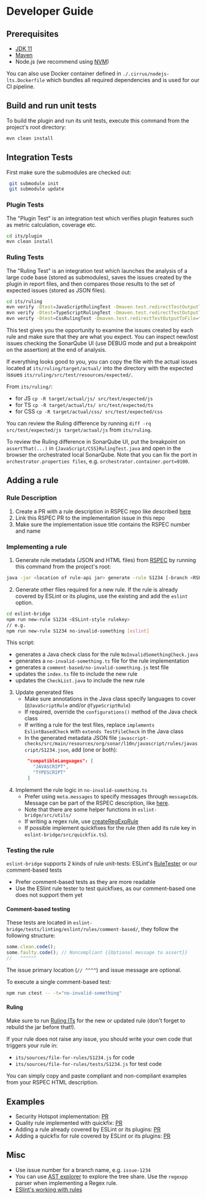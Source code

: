 # Developer Guide

## Prerequisites
- [JDK 11](https://docs.aws.amazon.com/corretto/latest/corretto-11-ug/what-is-corretto-11.html)
- [Maven](https://maven.apache.org/install.html)
- Node.js (we recommend using [NVM](https://github.com/nvm-sh/nvm#installing-and-updating))

You can also use Docker container defined in `./.cirrus/nodejs-lts.Dockerfile` which bundles all required dependencies and is used for our CI pipeline.

## Build and run unit tests
To build the plugin and run its unit tests, execute this command from the project's root directory:

```sh
mvn clean install
```

## Integration Tests
First make sure the submodules are checked out:

```sh
 git submodule init
 git submodule update
```

### Plugin Tests
The "Plugin Test" is an integration test which verifies plugin features such as metric calculation, coverage etc.
```sh
cd its/plugin
mvn clean install
```  

### Ruling Tests
The "Ruling Test" is an integration test which launches the analysis of a large code base (stored as submodules), saves the issues created by the plugin in report files, and then compares those results to the set of expected issues (stored as JSON files).
```sh
cd its/ruling
mvn verify -Dtest=JavaScriptRulingTest -Dmaven.test.redirectTestOutputToFile=false
mvn verify -Dtest=TypeScriptRulingTest -Dmaven.test.redirectTestOutputToFile=false
mvn verify -Dtest=CssRulingTest -Dmaven.test.redirectTestOutputToFile=false
```

This test gives you the opportunity to examine the issues created by each rule and make sure that they are what you expect. You can inspect new/lost issues checking the SonarQube UI (use DEBUG mode and put a breakpoint on the assertion) at the end of analysis. 

If everything looks good to you, you can copy the file with the actual issues located at `its/ruling/target/actual/`
into the directory with the expected issues `its/ruling/src/test/resources/expected/`.

From `its/ruling/`:
* for JS `cp -R target/actual/js/ src/test/expected/js`
* for TS `cp -R target/actual/ts/ src/test/expected/ts`
* for CSS `cp -R target/actual/css/ src/test/expected/css`

You can review the Ruling difference by running `diff -rq src/test/expected/js target/actual/js` from `its/ruling`.

To review the Ruling difference in SonarQube UI, put the breakpoint on `assertThat(...)` in `{JavaScript/CSS}RulingTest.java` and open in the browser the orchestrated local SonarQube. 
Note that you can fix the port in `orchestrator.properties files`, e.g. `orchestrator.container.port=9100`.

## Adding a rule

### Rule Description
1. Create a PR with a rule description in RSPEC repo like described [here](https://github.com/SonarSource/rspec#create-or-modify-a-rule)
2. Link this RSPEC PR to the implementation issue in this repo
5. Make sure the implementation issue title contains the RSPEC number and name

### Implementing a rule
1. Generate rule metadata (JSON and HTML files) from [RSPEC](https://github.com/SonarSource/rspec#4-implement-the-rule) by running this command from the project's root:

```sh
java -jar <location of rule-api jar> generate -rule S1234 [-branch <RSPEC branch>]
```

2. Generate other files required for a new rule. If the rule is already covered by ESLint or its plugins, use the existing <ESLint-style rulekey> and add the `eslint` option.
```sh
cd eslint-bridge
npm run new-rule S1234 <ESLint-style rulekey>
// e.g.
npm run new-rule S1234 no-invalid-something [eslint]
```
This script:
* generates a Java check class for the rule `NoInvalidSomethingCheck.java`
* generates a `no-invalid-something.ts` file for the rule implementation
* generates a `comment-based/no-invalid-something.js` test file 
* updates the `index.ts` file to include the new rule
* updates the `CheckList.java` to include the new rule

3. Update generated files
   * Make sure annotations in the Java class specify languages to cover (`@JavaScriptRule` and/or `@TypeScriptRule`)
   * If required, override the `configurations()` method of the Java check class
   * If writing a rule for the test files, replace `implements EslintBasedCheck` with `extends TestFileCheck` in the Java class
   * In the generated metadata JSON file `javascript-checks/src/main/resources/org/sonar/l10n/javascript/rules/javascript/S1234.json`, add (one or both):
      ```json
       "compatibleLanguages": [
         "JAVASCRIPT",
         "TYPESCRIPT"
       ]
      ```
4. Implement the rule logic in `no-invalid-something.ts`
   * Prefer using `meta.messages` to specify messages through `messageId`s. Message can be part of the RSPEC description, like [here](https://sonarsource.github.io/rspec/#/rspec/S4036/javascript#message).
   * Note that there are some helper functions in `eslint-bridge/src/utils/`
   * If writing a regex rule, use [createRegExpRule](https://github.com/SonarSource/SonarJS/blob/6798d21cd9fec8da929334460b364d548b0a608c/eslint-bridge/src/rules/regex-rule-template.ts#L53)
   * If possible implement quickfixes for the rule (then add its rule key in `eslint-bridge/src/quickfix.ts`).

### Testing the rule

`eslint-bridge` supports 2 kinds of rule unit-tests: ESLint's [RuleTester](https://eslint.org/docs/developer-guide/nodejs-api#ruletester) or our comment-based tests
   * Prefer comment-based tests as they are more readable
   * Use the ESlint rule tester to test quickfixes, as our comment-based one does not support them yet

#### Comment-based testing

These tests are located in `eslint-bridge/tests/linting/eslint/rules/comment-based/`, they follow the following structure:

```javascript
some.clean.code();
some.faulty.code(); // Noncompliant {{Optional message to assert}} 
//   ^^^^^^
```

The issue primary location (`// ^^^^`) and issue message are optional.

To execute a single comment-based test:
```sh
npm run ctest -- -t="no-invalid-something"
```

#### Ruling

Make sure to run [Ruling ITs](#ruling-tests) for the new or updated rule (don't forget to rebuild the jar before that!). 

If your rule does not raise any issue, you should write your own code that triggers your rule in:
- `its/sources/file-for-rules/S1234.js` for code
- `its/sources/file-for-rules/tests/S1234.js` for test code

You can simply copy and paste compliant and non-compliant examples from your RSPEC HTML description.

## Examples

* Security Hotspot implementation: [PR](https://github.com/SonarSource/SonarJS/pull/3148)
* Quality rule implemented with quickfix: [PR](https://github.com/SonarSource/SonarJS/pull/3141)
* Adding a rule already covered by ESLint or its plugins: [PR](https://github.com/SonarSource/SonarJS/pull/3134)
* Adding a quickfix for rule covered by ESLint or its plugins: [PR](https://github.com/SonarSource/SonarJS/pull/3058)

## Misc
* Use issue number for a branch name, e.g. `issue-1234`
* You can use [AST explorer](https://astexplorer.net/) to explore the tree share. Use the `regexpp` parser when implementing a Regex rule.
* [ESlint's working with rules](https://eslint.org/docs/developer-guide/working-with-rules)

